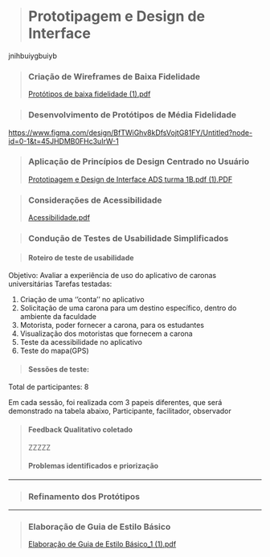 > # Prototipagem e Design de Interface
jnihbuiygbuiyb
> ### Criação de Wireframes de Baixa Fidelidade
> [Protótipos de baixa fidelidade (1).pdf](https://github.com/user-attachments/files/20269962/Prototipos.de.baixa.fidelidade.1.pdf)

> ### Desenvolvimento de Protótipos de Média Fidelidade
https://www.figma.com/design/BfTWiGhv8kDfsVojtG81FY/Untitled?node-id=0-1&t=45JHDMB0FHc3uIrW-1

> ### Aplicação de Princípios de Design Centrado no Usuário
> [Prototipagem e Design de Interface ADS turma 1B.pdf (1).PDF](https://github.com/user-attachments/files/20419014/Prototipagem.e.Design.de.Interface.ADS.turma.1B.pdf.1.PDF)


> ### Considerações de Acessibilidade
> [Acessibilidade.pdf](https://github.com/user-attachments/files/20269970/Acessibilidade.pdf)

> ### Condução de Testes de Usabilidade Simplificados

> #### Roteiro de teste de usabilidade
Objetivo: Avaliar a experiência de uso do aplicativo de caronas universitárias
Tarefas testadas:
1. Criação de uma ‘’conta’’ no aplicativo
2. Solicitação de uma carona para um destino específico, dentro do ambiente da
faculdade
3. Motorista, poder fornecer a carona, para os estudantes
4. Visualização dos motoristas que fornecem a carona
5. Teste da acessibilidade no aplicativo
6. Teste do mapa(GPS)

   
> #### Sessões de teste:
Total de participantes: 8

Em cada sessão, foi realizada com 3 papeis diferentes, que será demonstrado na
tabela abaixo, Participante, facilitador, observador

> #### Feedback Qualitativo coletado
> ZZZZZ
> #### Problemas identificados e priorização








 ______________

> ### Refinamento dos Protótipos
 ______________

> ### Elaboração de Guia de Estilo Básico
> [Elaboração de Guia de Estilo Básico_1 (1).pdf](https://github.com/user-attachments/files/20269972/Elaboracao.de.Guia.de.Estilo.Basico_1.1.pdf)
